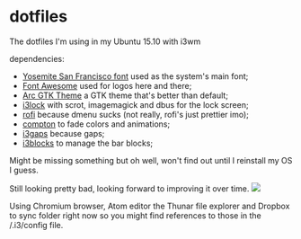 # dotfiles
The dotfiles I'm using in my Ubuntu 15.10 with i3wm

dependencies:

 - [Yosemite San Francisco font](https://github.com/supermarin/YosemiteSanFranciscoFont) used as the system's main font;
 - [Font Awesome](https://github.com/FortAwesome/Font-Awesome/releases) used for logos here and there;
 - [Arc GTK Theme](https://github.com/horst3180/Arc-theme) a GTK theme that's better than default;
 - [i3lock](http://i3wm.org/i3lock/) with scrot, imagemagick and dbus for the lock screen;
 - [rofi](https://github.com/DaveDavenport/rofi) because dmenu sucks (not really, rofi's just prettier imo);
 - [compton](https://wiki.archlinux.org/index.php/Compton) to fade colors and animations;
 - [i3gaps](https://github.com/Airblader/i3) because gaps;
 - [i3blocks](https://github.com/vivien/i3blocks) to manage the bar blocks;

Might be missing something but oh well, won't find out until I reinstall my OS I guess.

Still looking pretty bad, looking forward to improving it over time.
![](http://i.imgur.com/8XEDyjf.png)

Using Chromium browser, Atom editor the Thunar file explorer and Dropbox to sync folder right now so you might find references to those in the /.i3/config file.
